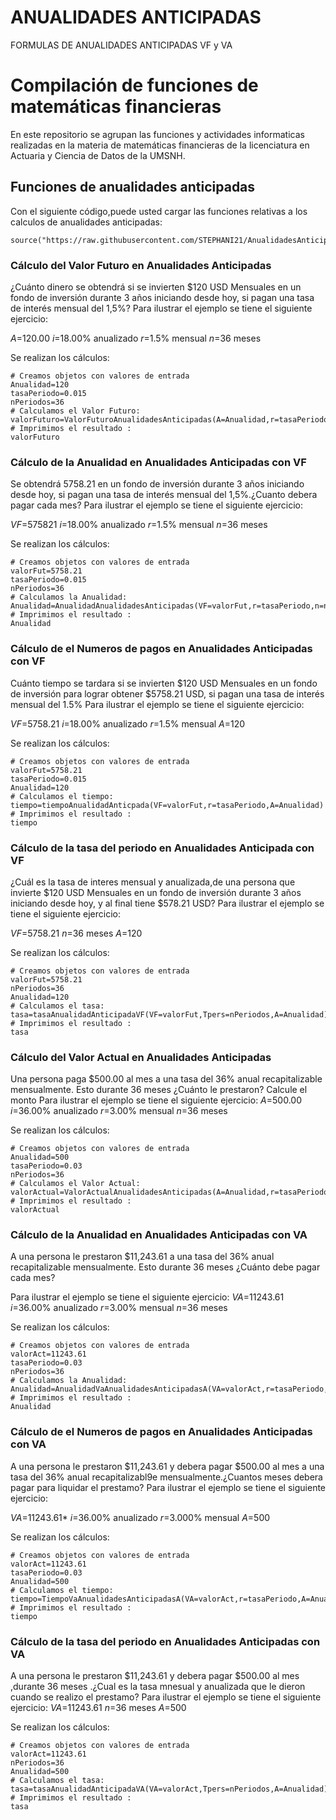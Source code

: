 # ANUALIDADES ANTICIPADAS
FORMULAS DE ANUALIDADES ANTICIPADAS VF y VA
# Compilación de funciones de matemáticas financieras 

En este repositorio se agrupan las funciones y actividades informaticas realizadas en la materia de matemáticas financieras  de la licenciatura en Actuaria y Ciencia de Datos de la UMSNH.

## Funciones de anualidades anticipadas

Con el siguiente código,puede usted cargar las funciones relativas a los calculos de anualidades anticipadas:

```{r}
source("https://raw.githubusercontent.com/STEPHANI21/AnualidadesAnticipadasFunciones/refs/heads/main/formulasAnualidadesAnticipadas%20(2).R")
```

### Cálculo del Valor Futuro en Anualidades Anticipadas 
¿Cuánto dinero se obtendrá si se invierten $120 USD Mensuales en un fondo de inversión durante 3 años iniciando desde hoy, si pagan una tasa de interés mensual del 1,5%?
Para ilustrar el ejemplo se tiene el siguiente ejercicio:

$A$=120.00
$i$=18.00% anualizado
$r$=1.5% mensual
$n$=36 meses

Se realizan los cálculos:
```{r}
# Creamos objetos con valores de entrada
Anualidad=120
tasaPeriodo=0.015
nPeriodos=36
# Calculamos el Valor Futuro:
valorFuturo=ValorFuturoAnualidadesAnticipadas(A=Anualidad,r=tasaPeriodo,n=nPeriodos)
# Imprimimos el resultado :
valorFuturo
```

### Cálculo de la Anualidad en Anualidades Anticipadas con VF
Se obtendrá 5758.21 en un fondo de inversión durante 3 años iniciando desde hoy, si pagan una tasa de interés mensual del 1,5%.¿Cuanto debera pagar cada mes?
Para ilustrar el ejemplo se tiene el siguiente ejercicio:

$VF$=575821
$i$=18.00% anualizado
$r$=1.5% mensual
$n$=36 meses

Se realizan los cálculos:
```{r}
# Creamos objetos con valores de entrada
valorFut=5758.21
tasaPeriodo=0.015
nPeriodos=36
# Calculamos la Anualidad:
Anualidad=AnualidadAnualidadesAnticipadas(VF=valorFut,r=tasaPeriodo,n=nPeriodos)
# Imprimimos el resultado :
Anualidad
```
### Cálculo de el Numeros de pagos en Anualidades Anticipadas con VF
Cuánto tiempo se tardara si se invierten $120 USD Mensuales en un fondo de inversión para lograr obtener $5758.21 USD, si pagan una tasa de interés mensual del 1.5%
Para ilustrar el ejemplo se tiene el siguiente ejercicio:

$VF$=5758.21
$i$=18.00% anualizado
$r$=1.5% mensual
$A$=120

Se realizan los cálculos:
```{r}
# Creamos objetos con valores de entrada
valorFut=5758.21
tasaPeriodo=0.015
Anualidad=120
# Calculamos el tiempo:
tiempo=tiempoAnualidadAnticpada(VF=valorFut,r=tasaPeriodo,A=Anualidad)
# Imprimimos el resultado :
tiempo
```
### Cálculo de la tasa del periodo en Anualidades Anticipada con VF
¿Cuál es la tasa de interes mensual y anualizada,de una persona que invierte $120 USD Mensuales en un fondo de inversión durante 3 años iniciando desde hoy, y al final tiene $578.21 USD?
Para ilustrar el ejemplo se tiene el siguiente ejercicio:

$VF$=5758.21
$n$=36 meses
$A$=120

Se realizan los cálculos:
```{r}
# Creamos objetos con valores de entrada
valorFut=5758.21
nPeriodos=36
Anualidad=120
# Calculamos el tasa:
tasa=tasaAnualidadAnticipadaVF(VF=valorFut,Tpers=nPeriodos,A=Anualidad)
# Imprimimos el resultado :
tasa
```
### Cálculo del Valor Actual en Anualidades Anticipadas

Una persona paga $500.00 al mes a una tasa del 36% anual recapitalizable mensualmente. Esto durante 36 meses ¿Cuánto le prestaron? Calcule el monto
Para ilustrar el ejemplo se tiene el siguiente ejercicio:
$A$=500.00
$i$=36.00% anualizado
$r$=3.00% mensual
$n$=36 meses

Se realizan los cálculos:
```{r}
# Creamos objetos con valores de entrada
Anualidad=500
tasaPeriodo=0.03
nPeriodos=36
# Calculamos el Valor Actual:
valorActual=ValorActualAnualidadesAnticipadas(A=Anualidad,r=tasaPeriodo,n=nPeriodos)
# Imprimimos el resultado :
valorActual
```
### Cálculo de la Anualidad en Anualidades Anticipadas con VA
A una persona le prestaron $11,243.61 a una tasa del 36% anual recapitalizable mensualmente. Esto durante 36 meses ¿Cuánto debe pagar cada mes? 

Para ilustrar el ejemplo se tiene el siguiente ejercicio:
$VA$=11243.61
$i$=36.00% anualizado
$r$=3.00% mensual
$n$=36 meses

Se realizan los cálculos:
```{r}
# Creamos objetos con valores de entrada
valorAct=11243.61
tasaPeriodo=0.03
nPeriodos=36
# Calculamos la Anualidad:
Anualidad=AnualidadVaAnualidadesAnticipadasA(VA=valorAct,r=tasaPeriodo,n=nPeriodos)
# Imprimimos el resultado :
Anualidad
```
### Cálculo de el Numeros de pagos en Anualidades Anticipadas con VA
A una persona le prestaron $11,243.61 y debera pagar $500.00 al mes a una tasa del 36% anual recapitalizabl9e mensualmente.¿Cuantos meses debera pagar para liquidar el prestamo?
Para ilustrar el ejemplo se tiene el siguiente ejercicio:

$VA$=11243.61*
$i$=36.00% anualizado
$r$=3.000% mensual
$A$=500

Se realizan los cálculos:
```{r}
# Creamos objetos con valores de entrada
valorAct=11243.61
tasaPeriodo=0.03
Anualidad=500
# Calculamos el tiempo:
tiempo=TiempoVaAnualidadesAnticipadasA(VA=valorAct,r=tasaPeriodo,A=Anualidad)
# Imprimimos el resultado :
tiempo
```
### Cálculo de la tasa del periodo en Anualidades Anticipadas con VA
A una persona le prestaron $11,243.61 y debera pagar $500.00 al mes ,durante 36 meses .¿Cual es la tasa mnesual y anualizada que le dieron cuando se realizo el prestamo?
Para ilustrar el ejemplo se tiene el siguiente ejercicio:
$VA$=11243.61
$n$=36 meses
$A$=500

Se realizan los cálculos:
```{r}
# Creamos objetos con valores de entrada
valorAct=11243.61
nPeriodos=36
Anualidad=500
# Calculamos el tasa:
tasa=tasaAnualidadAnticipadaVA(VA=valorAct,Tpers=nPeriodos,A=Anualidad)
# Imprimimos el resultado :
tasa
```
